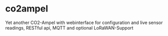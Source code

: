 # co2ampel
Yet another CO2-Ampel with webinterface for configuration and live sensor readings, RESTful api, MQTT and optional LoRaWAN-Support
